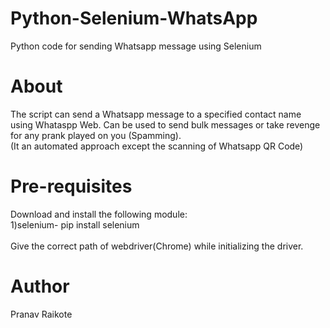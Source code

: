 # Python-Selenium-WhatsApp
Python code for sending Whatsapp message using Selenium

# About
The script can send a Whatsapp message to a specified contact name using Whataspp Web. Can be used to send bulk messages or take revenge for any prank played on you (Spamming). <br>
(It an automated approach except the scanning of Whatsapp QR Code)

# Pre-requisites
Download and install the following module: <br> 1)selenium- pip install selenium 
<br> 
<br>
Give the correct path of webdriver(Chrome) while initializing the driver.
 
# Author
Pranav Raikote

